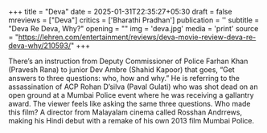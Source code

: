 +++
title = "Deva"
date = 2025-01-31T22:35:27+05:30
draft = false
mreviews = ["Deva"]
critics = ['Bharathi Pradhan']
publication = ''
subtitle = "Deva Re Deva, Why?"
opening = ""
img = 'deva.jpg'
media = 'print'
source = "https://lehren.com/entertainment/reviews/deva-movie-review-deva-re-deva-why/210593/"
+++

There’s an instruction from Deputy Commissioner of Police Farhan Khan (Pravesh Rana) to junior Dev Ambre (Shahid Kapoor) that goes, “Get answers to three questions: who, how and why.” He is referring to the assassination of ACP Rohan D’silva (Paval Gulati) who was shot dead on an open ground at a Mumbai Police event where he was receiving a gallantry award. The viewer feels like asking the same three questions. Who made this film? A director from Malayalam cinema called Rosshan Andrrews, making his Hindi debut with a remake of his own 2013 film Mumbai Police.
